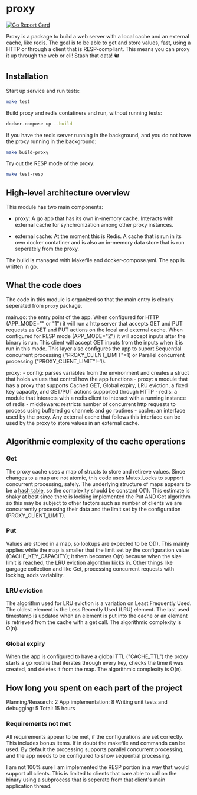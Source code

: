 # proxy
[![Go Report Card](https://goreportcard.com/badge/cat-turner/proxy)](https://goreportcard.com/report/cat-turner/proxy)

Proxy is a package to build a web server with a local cache and an external cache, like redis. The goal is to be able to get and store values, fast, using a HTTP or through a client that is RESP-compliant. This means you can proxy it up through the web or cli! Stash that data! 🐿️



## Installation

Start up service and run tests:
```bash
make test
```

Build proxy and redis contatiners and run, without running tests:
```bash
docker-compose up --build
````

If you have the redis server running in the background, and you do not have the proxy running in the background:
```bash
make build-proxy
````

Try out the RESP mode of the proxy:
```bash
make test-resp
```

## High-level architecture overview

This module has two main components:

- proxy: A go app that has its own in-memory cache. Interacts with external cache for synchronization among other proxy instances.

- external cache: At the moment this is Redis. A cache that is run in its own docker contatiner and is also
    an in-memory data store that is run seperately from the proxy.


The build is managed with Makefile and docker-compose.yml. The app is written in go.


## What the code does

The code in this module is organized so that the main entry is clearly seperated from `proxy` package.

main.go: the entry point of the app. When configured for HTTP (APP_MODE="" or "1") it will run a http server that accepts GET and PUT requests as GET and PUT actions on the local and external cache. When configured for RESP mode (APP_MODE="2") it will accept inputs after the binary is run. This client will accept GET inputs from the inputs when it is run in this mode. This layer also configures the app to suport Sequential concurrent processing ("PROXY_CLIENT_LIMIT"=1) or Parallel concurrent processing ("PROXY_CLIENT_LIMIT"!=1).

proxy:
    - config: parses variables from the environment and creates a struct that holds values that control how the app functions
    - proxy: a module that has a proxy that supports Cached GET, Global expiry, LRU eviction, a fixed key capacity, and GET/PUT actions supported through HTTP
    - redis: a module that interacts with a redis client to interact with a running instance of redis
    - middleware: restricts number of concurrent http requests to process using buffered go channels and go routines
    - cache: an interface used by the proxy. Any external cache that follows this interface can be used by the proxy to store values in an external cache.


## Algorithmic complexity of the cache operations

### Get

The proxy cache uses a map of structs to store and retireve values. Since changes to a map are not atomic, this code uses Mutex.Locks to support concurrent processing, safely. The underlying structure of maps appears to be a [hash table](http://groups.google.com/group/golang-nuts/browse_thread/thread/9286f3bc294e7ca7), so the complexity should be constant O(1). This estimate is shaky at best since there is locking implemented the Put AND Get algorithm so this may be subject to other factors such as number of clients we are concurrently processing their data and the limit set by the configuration (PROXY_CLIENT_LIMIT).


### Put

Values are stored in a map, so lookups are expected to be O(1). This mainly applies while the map is smaller that the limit set by the configuration value (CACHE_KEY_CAPACITY); it them becomes O(n) because when the size limit is reached, the LRU eviction algorithm kicks in. Other things like gargage collection and like Get, processing concurrent requests with locking, adds variabilty.

 ### LRU eviction

The algorithm used for LRU eviction is a variation on Least Frequently Used. The oldest element is the Less Recently Used (LRU) element. The last used timestamp is updated when an element is put into the cache or an element is retrieved from the cache with a get call. The algorithmic complexity is O(n).

### Global expiry 

When the app is configured to have a global TTL ("CACHE_TTL") the proxy starts a go routine that iterates through every key, checks the time it was created, and deletes it from the map. The algorithmic complexity is O(n).

## How long you spent on each part of the project

Planning/Research: 2
App implementation: 8
Writing unit tests and debugging: 5
Total: 15 hours

### Requirements not met

All requirements appear to be met, if the configurations are set correctly. This includes bonus items. If in doubt the makefile and commands can be used. By default the processing supports parallel concurrent processing, and the app needs to be configured to show sequential processing.

I am not 100% sure I am implemented the RESP portion in a way that would support all clients. This is limited to clients that care able to call on the binary using a subprocess that is seperate from that client's main application thread.
